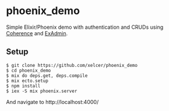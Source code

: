 # phoenix_demo

Simple Elixir/Phoenix demo with authentication and CRUDs using 
[Coherence](https://github.com/smpallen99/coherence) and [ExAdmin](https://github.com/smpallen99/ex_admin).

## Setup

    $ git clone https://github.com/xelcer/phoenix_demo
    $ cd phoenix_demo
    $ mix do deps.get, deps.compile
    $ mix ecto.setup
    $ npm install
    $ iex -S mix phoenix.server

And navigate to http://localhost:4000/
